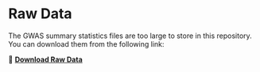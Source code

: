 # Raw Data

The GWAS summary statistics files are too large to store in this repository.  
You can download them from the following link:  

📂 **[Download Raw Data](https://drive.google.com/drive/folders/1K9kSSyzRsOEMwewDZqyXIZHwqqEOPC9P?usp=drive_link)**

